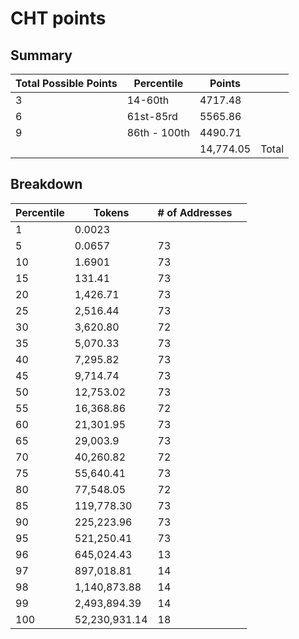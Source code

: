 # CHT points
## Summary 
| Total Possible Points | Percentile   | Points  |       |
|-----------------------|--------------|---------|-------|
| 3                     | 14-60th      | 4717.48 |       |
| 6                     | 61st-85rd    | 5565.86 |       |
| 9                     | 86th - 100th | 4490.71 |       |
|                       |              | 14,774.05   | Total |
## Breakdown 
| Percentile            | Tokens         | # of Addresses |       |
|-----------------------|----------------|--------|-------|
| 1                     |  0.0023        |        |       |
| 5                     |  0.0657        | 73     |       |
| 10                    |  1.6901        | 73     |       |
| 15                    |  131.41        | 73     |       |
| 20                    |  1,426.71      | 73     |       |
| 25                    |  2,516.44      | 73     |       |
| 30                    |  3,620.80      | 72     |       |
| 35                    |  5,070.33      | 73     |       |
| 40                    |  7,295.82      | 73     |       |
| 45                    |  9,714.74      | 73     |       |
| 50                    |  12,753.02     | 73     |       |
| 55                    |  16,368.86     | 72     |       |
| 60                    |  21,301.95     | 73     |       |
| 65                    |  29,003.9      | 73     |       |
| 70                    |  40,260.82     | 72     |       |
| 75                    |  55,640.41     | 73     |       |
| 80                    |  77,548.05     | 72     |       |
| 85                    |  119,778.30    | 73     |       |
| 90                    |  225,223.96    | 73     |       |
| 95                    |  521,250.41    | 73     |       |
| 96                    |  645,024.43    | 13     |       |
| 97                    |  897,018.81    | 14     |       |
| 98                    |  1,140,873.88  | 14     |       |
| 99                    |  2,493,894.39  | 14     |       |
| 100                   |  52,230,931.14 | 18     |       |       